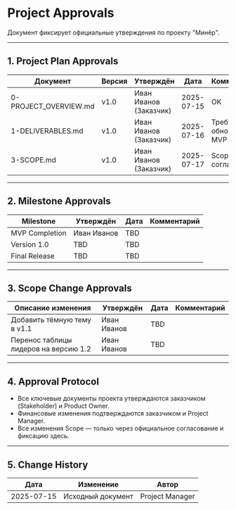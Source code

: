 # Project Approvals

Документ фиксирует официальные утверждения по проекту "Минёр".

---

## 1. Project Plan Approvals

| Документ             | Версия | Утверждён | Дата | Комментарий |
|----------------------|--------|-----------|------|-------------|
| 0-PROJECT_OVERVIEW.md | v1.0   | Иван Иванов (Заказчик) | 2025-07-15 | OK |
| 1-DELIVERABLES.md    | v1.0   | Иван Иванов (Заказчик) | 2025-07-16 | Требуется обновить при MVP |
| 3-SCOPE.md           | v1.0   | Иван Иванов (Заказчик) | 2025-07-17 | Scope согласован |

---

## 2. Milestone Approvals

| Milestone        | Утверждён | Дата       | Комментарий |
|------------------|-----------|------------|-------------|
| MVP Completion   | Иван Иванов | TBD        |             |
| Version 1.0      | TBD        | TBD        |             |
| Final Release    | TBD        | TBD        |             |

---

## 3. Scope Change Approvals

| Описание изменения         | Утверждён | Дата | Комментарий |
|----------------------------|-----------|------|-------------|
| Добавить тёмную тему в v1.1 | Иван Иванов | TBD |             |
| Перенос таблицы лидеров на версию 1.2 | Иван Иванов | TBD |             |

---

## 4. Approval Protocol

- Все ключевые документы проекта утверждаются заказчиком (Stakeholder) и Product Owner.
- Финансовые изменения подтверждаются заказчиком и Project Manager.
- Все изменения Scope — только через официальное согласование и фиксацию здесь.

---

## 5. Change History

| Дата       | Изменение          | Автор |
|------------|--------------------|-------|
| 2025-07-15 | Исходный документ   | Project Manager |


